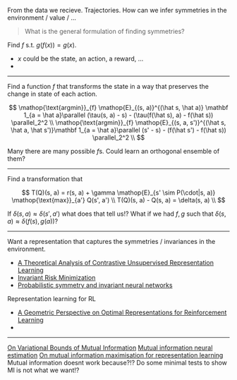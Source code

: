From the data we recieve. Trajectories. How can we infer symmetries in the environment / value / ...

> What is the general formulation of finding symmetries?

Find $f$ s.t. $g(f(x)) = g(x)$.
- $x$ could be the state, an action, a reward, ...
-

***

Find a function $f$ that transforms the state in a way that preserves the change in state of each action.

$$
\mathop{\text{argmin}}_{f} \mathop{E}_{(s, a)}^{(\hat s, \hat a)} \mathbf 1_{a = \hat a}\parallel (\tau(s, a) - s) - (\tau(f(\hat s), a) - f(\hat s)) \parallel_2^2 \\
\mathop{\text{argmin}}_{f} \mathop{E}_{(s, a, s')}^{(\hat s, \hat a, \hat s')}\mathbf 1_{a = \hat a}\parallel (s' - s) - (f(\hat s') - f(\hat s)) \parallel_2^2 \\
$$

Many there are many possible $f$s. Could learn an orthogonal ensemble of them?

***

Find a transformation that

$$
T(Q)(s, a) = r(s, a) +  \gamma \mathop{E}_{s' \sim P(\cdot|s, a)} \mathop{\text{max}}_{a'} Q(s', a') \\
T(Q)(s, a) - Q(s, a) = \delta(s, a) \\
$$

If $\delta(s, a) \approx \delta(s', a')$ what does that tell us!?
What if we had $f, g$ such that $\delta(s, a) \approx \delta(f(s), g(a))$?


***
Want a representation that captures the symmetries / invariances in the environment.

- [A Theoretical Analysis of Contrastive Unsupervised Representation Learning](https://arxiv.org/abs/1902.09229)
- [Invariant Risk Minimization](https://arxiv.org/abs/1907.02893)
- [Probabilistic symmetry and invariant neural networks](https://arxiv.org/abs/1901.06082)

Representation learning for RL

- [A Geometric Perspective on Optimal Representations for Reinforcement Learning](https://arxiv.org/abs/1901.11530)
- []()


***
[On Variational Bounds of Mutual Information](https://arxiv.org/abs/1905.06922)
[Mutual information neural estimation](https://arxiv.org/abs/1801.04062)
[On mutual information maximisation for representation learning](https://arxiv.org/abs/1907.13625)
Mutual information doesnt work because?!?
Do some minimal tests to show MI is not what we want!?
